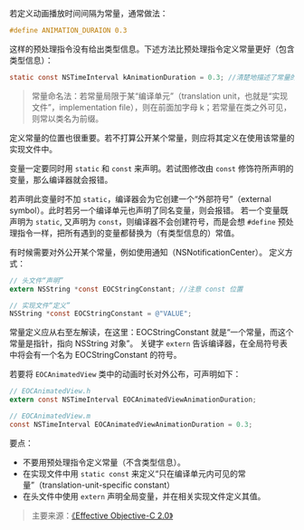 若定义动画播放时间间隔为常量，通常做法：

``` Objective-C
#define ANIMATION_DURAION 0.3
```

这样的预处理指令没有给出类型信息。下述方法比预处理指令定义常量更好（包含类型信息）：

``` Objective-C
static const NSTimeInterval kAnimationDuration = 0.3; //清楚地描述了常量的含义
```

>常量命名法：若常量局限于某“编译单元”（translation unit，也就是“实现文件”，implementation file），则在前面加字母 k；若常量在类之外可见，则常以类名为前缀。

定义常量的位置也很重要。若不打算公开某个常量，则应将其定义在使用该常量的实现文件中。

变量一定要同时用 `static` 和 `const` 来声明。若试图修改由 `const` 修饰符所声明的变量，那么编译器就会报错。

若声明此变量时不加 `static`，编译器会为它创建一个“外部符号”（external symbol）。此时若另一个编译单元也声明了同名变量，则会报错。
若一个变量既声明为 `static`, 又声明为 `const`，则编译器不会创建符号，而是会想 `#define` 预处理指令一样，把所有遇到的变量都替换为（有类型信息的）常值。

有时候需要对外公开某个常量，例如使用通知（NSNotificationCenter）。
定义方式：

``` Objective-C
// 头文件“声明”
extern NSString *const EOCStringConstant; //注意 const 位置

// 实现文件“定义”
NSString *const EOCStringConstant = @"VALUE";
```
常量定义应从右至左解读，在这里：EOCStringConstant 就是“一个常量，而这个常量是指针，指向 NSString 对象”。
关键字 `extern` 告诉编译器，在全局符号表中将会有一个名为 EOCStringConstant 的符号。

若要将 `EOCAnimatedView` 类中的动画时长对外公布，可声明如下：

``` Objective-C
// EOCAnimatedView.h
extern const NSTimeInterval EOCAnimatedViewAnimationDuration;

// EOCAnimatedView.m
const NSTimeInterval EOCAnimatedViewAnimationDuration = 0.3;
```

要点：
- 不要用预处理指令定义常量（不含类型信息）。
- 在实现文件中用 `static const` 来定义“只在编译单元内可见的常量”（translation-unit-specific constant）
- 在头文件中使用 `extern` 声明全局变量，并在相关实现文件定义其值。


>主要来源：[《Effective Objective-C 2.0》](http://book.douban.com/subject/25829244/)